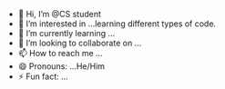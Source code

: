 - 👋 Hi, I’m @CS student
- 👀 I’m interested in ...learning different types of code.
- 🌱 I’m currently learning ...
- 💞️ I’m looking to collaborate on ...
- 📫 How to reach me ...
- 😄 Pronouns: ...He/Him
- ⚡ Fun fact: ...

<!---
AidenLu142/AidenLu142 is a ✨ special ✨ repository because its `README.md` (this file) appears on your GitHub profile.
You can click the Preview link to take a look at your changes.
--->

